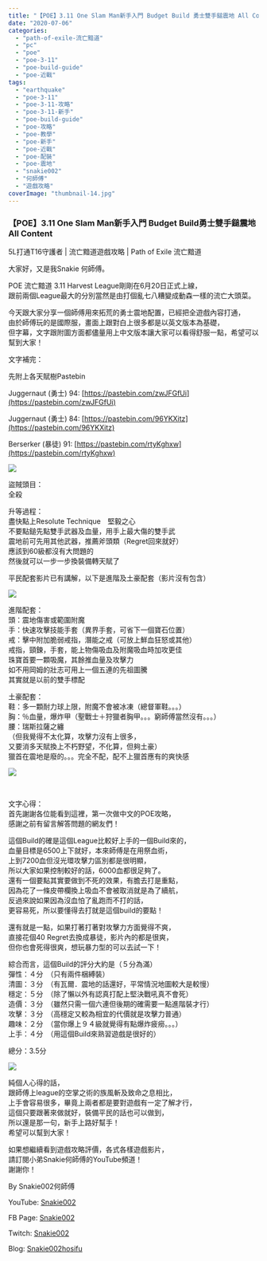 ```yaml
---
title: "【POE】3.11 One Slam Man新手入門 Budget Build 勇士雙手鎚震地 All Content | 5L打通T16守護者 | 流亡黯道遊戲攻略 | Path of Exile 流亡黯道"
date: "2020-07-06"
categories: 
  - "path-of-exile-流亡黯道"
  - "pc"
  - "poe"
  - "poe-3-11"
  - "poe-build-guide"
  - "poe-近戰"
tags: 
  - "earthquake"
  - "poe-3-11"
  - "poe-3-11-攻略"
  - "poe-3-11-新手"
  - "poe-build-guide"
  - "poe-攻略"
  - "poe-教學"
  - "poe-新手"
  - "poe-近戰"
  - "poe-配裝"
  - "poe-震地"
  - "snakie002"
  - "何師傅"
  - "遊戲攻略"
coverImage: "thumbnail-14.jpg"
---
```


### 【POE】3.11 One Slam Man新手入門 Budget Build勇士雙手鎚震地 All Content  
5L打通T16守護者 | 流亡黯道遊戲攻略 | Path of Exile 流亡黯道

  
大家好，又是我Snakie 何師傅。  

  
POE 流亡黯道 3.11 Harvest League剛剛在6月20日正式上線，  
跟前兩個League最大的分別當然是由打個亂七八糟變成動森一樣的流亡大頭菜。  

  
今天跟大家分享一個師傅用來拓荒的勇士震地配置，已經把全遊戲內容打通，  
由於師傅玩的是國際服，畫面上跟對白上很多都是以英文版本為基礎，  
但字幕，文字跟附圖方面都儘量用上中文版本讓大家可以看得舒服一點，希望可以幫到大家！  

  
文字補完：  

  
先附上各天賦樹Pastebin  

  
Juggernaut (勇士) 94: [https://pastebin.com/zwJFGfUi](https://pastebin.com/zwJFGfUi)  

  
Juggernaut (勇士) 84: [https://pastebin.com/96YKXitz](https://pastebin.com/96YKXitz)  

  
Berserker (暴徒) 91: [https://pastebin.com/rtyKghxw](https://pastebin.com/rtyKghxw)  

  
![](WordPress/2.mp4_snapshot_07.10.383-1024x576.jpg)  

  
盜賊頭目：  
全殺  

  
升等過程：  
盡快點上Resolute Technique　堅毅之心  
不要點鎚先點雙手武器及血量，用手上最大傷的雙手武  
震地前可先用其他武器，推薦斧頭類（Regret回來就好）  
應該到60級都沒有大問題的  
然後就可以一步一步換裝備轉天賦了  

  
平民配套影片已有講解，以下是進階及土豪配套（影片沒有包含）  

  
![](WordPress/2.mp4_snapshot_07.33.807-1024x576.jpg)  

  
進階配套：  
頭：震地傷害或範圍附魔  
手：快速攻擊技能手套（異界手套，可省下一個寶石位置）  
戒：擊中附加脆弱戒指，潛能之戒（可放上鮮血狂怒或其他）  
戒指，頸鍊，手套，能上物傷吸血及附魔吸血時加攻更佳  
珠寶首要一顆吸魔，其餘推血量及攻擊力  
如不用岡姆的壯志可用上一個五連的先祖圖騰  
其實就是以前的雙手標配  

  
土豪配套：  
鞋：多一顆耐力球上限，附魔不會被冰凍（總督軍鞋。。。）  
胸：％血量，爆炸甲（聖戰士＋狩獵者胸甲。。。窮師傅當然沒有。。。）  
腰：瑞斯拉薩之纏  
（但我覺得不太化算，攻擊力沒有上很多，  
又要消多天賦換上不朽野望，不化算，但夠土豪）  
獵首在震地是廢的。。。完全不配，配不上獵首應有的爽快感  

  
![](WordPress/aura.png)  

  
   

  
文字心得：  
首先謝謝各位能看到這裡，第一次做中文的POE攻略，  
感謝之前有留言解答問題的網友們！  

  
這個Build的確是這個League比較好上手的一個Build來的，  
血量目標是6500上下就好，本來師傅是在用祭血術，  
上到7200血但沒光環攻擊力區別都是很明顯，  
所以大家如果控制較好的話，6000血都很足夠了。  
還有一個要點其實要做到不死的效果，有膽去打是重點，  
因為花了一條皮帶欄換上吸血不會被取消就是為了續航，  
反過來說如果因為沒血怕了亂跑而不打的話，  
更容易死，所以要懂得去打就是這個build的要點！  

  
還有就是一點，如果打著打著對攻擊力方面覺得不爽，  
直接花個40 Regret去換成暴徒，影片內的都是很爽，  
但你也會死得很爽，想玩暴力型的可以去試一下！  

  
綜合而言，這個Build的評分大約是（５分為滿）  
彈性：４分　（只有兩件梱縛裝）  
清圖：３分　（有瓦爾．震地的話還好，平常情況地圖較大是較慢）  
穩定：５分　（除了懶以外有認真打配上堅決戰吼真不會死）  
造價：３分　（雖然只需一個六連但後期的確需要一點進階裝才行）  
攻擊：３分　（高穩定又較為相宜的代價就是攻擊力普通）  
趣味：２分　（當你爆上９４級就覺得有點爆炸疲癆。。。）  
上手：４分　（用這個Build來熟習遊戲是很好的）  

  
總分：3.5分  

  
![](WordPress/thumbnail-14-300x240.jpg)  

  
純個人心得的話，  
跟師傅上league的空掌之術的族風斬及致命之息相比，  
上手會容易很多，畢竟上兩者都是要對遊戲有一定了解才行，  
這個只要跟著來做就好，裝備平民的話也可以做到，  
所以還是那一句，新手上路好幫手！  
希望可以幫到大家！  

  
如果想繼續看到遊戲攻略評價，各式各樣遊戲影片，  
請訂閱小弟Snakie何師傅的YouTube頻道！  
謝謝你！  

  
By Snakie002何師傅  

  
YouTube: [Snakie002](https://www.youtube.com/channel/UCDOMLG_RBSoqVHK3sIYJeLA)  

  
FB Page: [Snakie002](https://www.facebook.com/Snakie002/)  

  
Twitch: [Snakie002](https://www.twitch.tv/snakie002/)  

  
Blog: [Snakie002hosifu](https://snakie002hosifu.blog)

